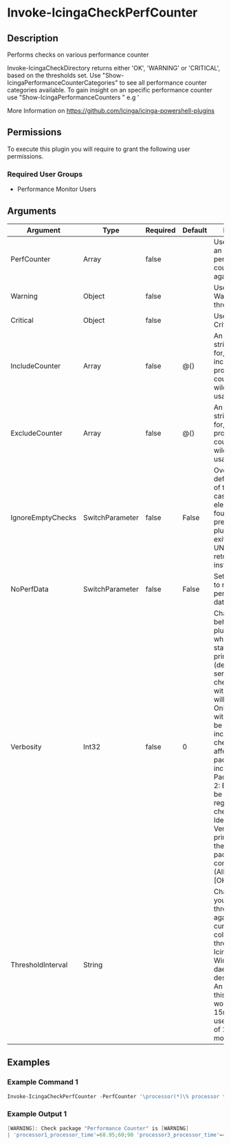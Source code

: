 
# Invoke-IcingaCheckPerfCounter

## Description

Performs checks on various performance counter

Invoke-IcingaCheckDirectory returns either 'OK', 'WARNING' or 'CRITICAL', based on the thresholds set.
Use "Show-IcingaPerformanceCounterCategories" to see all performance counter categories available.
To gain insight on an specific performance counter use "Show-IcingaPerformanceCounters <performance counter category>"
e.g '

More Information on https://github.com/Icinga/icinga-powershell-plugins

## Permissions

To execute this plugin you will require to grant the following user permissions.

### Required User Groups

* Performance Monitor Users

## Arguments

| Argument | Type | Required | Default | Description |
| ---      | ---  | ---      | ---     | ---         |
| PerfCounter | Array | false |  | Used to specify an array of performance counter to check against. |
| Warning | Object | false |  | Used to specify a Warning threshold. |
| Critical | Object | false |  | Used to specify a Critical threshold. |
| IncludeCounter | Array | false | @() | An [array] of strings to filter for, only including the provided counters. Allows wildcard "*" usage |
| ExcludeCounter | Array | false | @() | An [array] of strings to filter for, excluding the provided counters. Allows wildcard "*" usage |
| IgnoreEmptyChecks | SwitchParameter | false | False | Overrides the default behaviour of the plugin in case no check element was found and prevent the plugin from exiting UNKNOWN and returns OK instead |
| NoPerfData | SwitchParameter | false | False | Set this argument to not write any performance data |
| Verbosity | Int32 | false | 0 | Changes the behavior of the plugin output which check states are printed: 0 (default): Only service checks/packages with state not OK will be printed 1: Only services with not OK will be printed including OK checks of affected check packages including Package config 2: Everything will be printed regardless of the check state 3: Identical to Verbose 2, but prints in addition the check package configuration e.g (All must be [OK]) |
| ThresholdInterval | String |  |  | Change the value your defined threshold checks against from the current value to a collected time threshold of the Icinga for Windows daemon, as described [here](https://icinga.com/docs/icinga-for-windows/latest/doc/service/10-Register-Service-Checks/). An example for this argument would be 1m or 15m which will use the average of 1m or 15m for monitoring. |

## Examples

### Example Command 1

```powershell
Invoke-IcingaCheckPerfCounter -PerfCounter '\processor(*)\% processor time' -Warning 60 -Critical 90
```

### Example Output 1

```powershell
[WARNING]: Check package "Performance Counter" is [WARNING]
| 'processor1_processor_time'=68.95;60;90 'processor3_processor_time'=4.21;60;90 'processor5_processor_time'=9.5;60;90 'processor_Total_processor_time'=20.6;60;90 'processor0_processor_time'=5.57;60;90 'processor2_processor_time'=0;60;90 'processor4_processor_time'=6.66;60;90    
```
